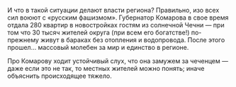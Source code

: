 И что в такой ситуации делают власти региона? Правильно, изо всех сил воюют с «русским фашизмом». Губернатор Комарова в свое время отдала 280 квартир в новостройках гостям из солнечной Чечни — при том что 30 тысяч жителей округа (при всем его богатстве!) по-прежнему живут в бараках без отопления и водопровода. После этого прошел… массовый молебен за мир и единство в регионе.

Про Комарову ходит устойчивый слух, что она замужем за чеченцем — даже если это не так, то местных жителей можно понять; иначе объяснить происходящее тяжело. 
